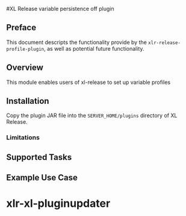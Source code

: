 #XL Release variable persistence off plugin

## Preface
This document descripts the functionality provide by the `xlr-release-profile-plugin`, as well as potential future functionality.

## Overview
This module enables users of xl-release to set up variable profiles

## Installation

Copy the plugin JAR file into the `SERVER_HOME/plugins` directory of XL Release.

### Limitations

## Supported Tasks


## Example Use Case
# xlr-xl-pluginupdater
